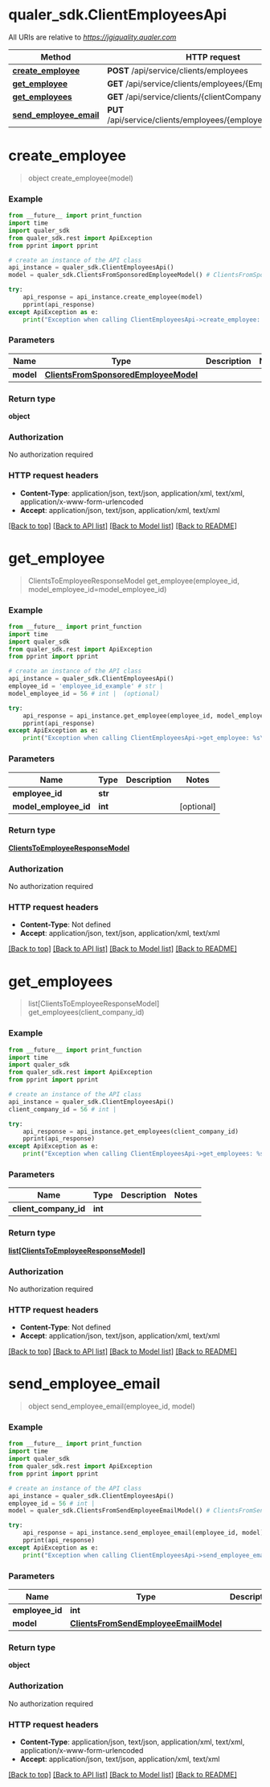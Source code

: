 # qualer_sdk.ClientEmployeesApi

All URIs are relative to *https://jgiquality.qualer.com*

Method | HTTP request | Description
------------- | ------------- | -------------
[**create_employee**](ClientEmployeesApi.md#create_employee) | **POST** /api/service/clients/employees | 
[**get_employee**](ClientEmployeesApi.md#get_employee) | **GET** /api/service/clients/employees/{EmployeeId} | 
[**get_employees**](ClientEmployeesApi.md#get_employees) | **GET** /api/service/clients/{clientCompanyId}/employees | 
[**send_employee_email**](ClientEmployeesApi.md#send_employee_email) | **PUT** /api/service/clients/employees/{employeeId}/sendemail | 


# **create_employee**
> object create_employee(model)



### Example
```python
from __future__ import print_function
import time
import qualer_sdk
from qualer_sdk.rest import ApiException
from pprint import pprint

# create an instance of the API class
api_instance = qualer_sdk.ClientEmployeesApi()
model = qualer_sdk.ClientsFromSponsoredEmployeeModel() # ClientsFromSponsoredEmployeeModel | 

try:
    api_response = api_instance.create_employee(model)
    pprint(api_response)
except ApiException as e:
    print("Exception when calling ClientEmployeesApi->create_employee: %s\n" % e)
```

### Parameters

Name | Type | Description  | Notes
------------- | ------------- | ------------- | -------------
 **model** | [**ClientsFromSponsoredEmployeeModel**](ClientsFromSponsoredEmployeeModel.md)|  | 

### Return type

**object**

### Authorization

No authorization required

### HTTP request headers

 - **Content-Type**: application/json, text/json, application/xml, text/xml, application/x-www-form-urlencoded
 - **Accept**: application/json, text/json, application/xml, text/xml

[[Back to top]](#) [[Back to API list]](../README.md#documentation-for-api-endpoints) [[Back to Model list]](../README.md#documentation-for-models) [[Back to README]](../README.md)

# **get_employee**
> ClientsToEmployeeResponseModel get_employee(employee_id, model_employee_id=model_employee_id)



### Example
```python
from __future__ import print_function
import time
import qualer_sdk
from qualer_sdk.rest import ApiException
from pprint import pprint

# create an instance of the API class
api_instance = qualer_sdk.ClientEmployeesApi()
employee_id = 'employee_id_example' # str | 
model_employee_id = 56 # int |  (optional)

try:
    api_response = api_instance.get_employee(employee_id, model_employee_id=model_employee_id)
    pprint(api_response)
except ApiException as e:
    print("Exception when calling ClientEmployeesApi->get_employee: %s\n" % e)
```

### Parameters

Name | Type | Description  | Notes
------------- | ------------- | ------------- | -------------
 **employee_id** | **str**|  | 
 **model_employee_id** | **int**|  | [optional] 

### Return type

[**ClientsToEmployeeResponseModel**](ClientsToEmployeeResponseModel.md)

### Authorization

No authorization required

### HTTP request headers

 - **Content-Type**: Not defined
 - **Accept**: application/json, text/json, application/xml, text/xml

[[Back to top]](#) [[Back to API list]](../README.md#documentation-for-api-endpoints) [[Back to Model list]](../README.md#documentation-for-models) [[Back to README]](../README.md)

# **get_employees**
> list[ClientsToEmployeeResponseModel] get_employees(client_company_id)



### Example
```python
from __future__ import print_function
import time
import qualer_sdk
from qualer_sdk.rest import ApiException
from pprint import pprint

# create an instance of the API class
api_instance = qualer_sdk.ClientEmployeesApi()
client_company_id = 56 # int | 

try:
    api_response = api_instance.get_employees(client_company_id)
    pprint(api_response)
except ApiException as e:
    print("Exception when calling ClientEmployeesApi->get_employees: %s\n" % e)
```

### Parameters

Name | Type | Description  | Notes
------------- | ------------- | ------------- | -------------
 **client_company_id** | **int**|  | 

### Return type

[**list[ClientsToEmployeeResponseModel]**](ClientsToEmployeeResponseModel.md)

### Authorization

No authorization required

### HTTP request headers

 - **Content-Type**: Not defined
 - **Accept**: application/json, text/json, application/xml, text/xml

[[Back to top]](#) [[Back to API list]](../README.md#documentation-for-api-endpoints) [[Back to Model list]](../README.md#documentation-for-models) [[Back to README]](../README.md)

# **send_employee_email**
> object send_employee_email(employee_id, model)



### Example
```python
from __future__ import print_function
import time
import qualer_sdk
from qualer_sdk.rest import ApiException
from pprint import pprint

# create an instance of the API class
api_instance = qualer_sdk.ClientEmployeesApi()
employee_id = 56 # int | 
model = qualer_sdk.ClientsFromSendEmployeeEmailModel() # ClientsFromSendEmployeeEmailModel | 

try:
    api_response = api_instance.send_employee_email(employee_id, model)
    pprint(api_response)
except ApiException as e:
    print("Exception when calling ClientEmployeesApi->send_employee_email: %s\n" % e)
```

### Parameters

Name | Type | Description  | Notes
------------- | ------------- | ------------- | -------------
 **employee_id** | **int**|  | 
 **model** | [**ClientsFromSendEmployeeEmailModel**](ClientsFromSendEmployeeEmailModel.md)|  | 

### Return type

**object**

### Authorization

No authorization required

### HTTP request headers

 - **Content-Type**: application/json, text/json, application/xml, text/xml, application/x-www-form-urlencoded
 - **Accept**: application/json, text/json, application/xml, text/xml

[[Back to top]](#) [[Back to API list]](../README.md#documentation-for-api-endpoints) [[Back to Model list]](../README.md#documentation-for-models) [[Back to README]](../README.md)

